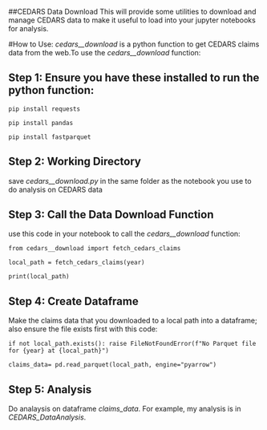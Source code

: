 ##CEDARS Data Download
This will provide some utilities to download and manage CEDARS data to make it useful to load into your jupyter notebooks for analysis. 

#How to Use:
*cedars__download* is a python function to get CEDARS claims data from the web.To use the *cedars__download* function:

## Step 1: Ensure you have these installed to run the python function:

`pip install requests`

`pip install pandas`

`pip install fastparquet`

## Step 2: Working Directory
save *cedars__download.py* in the same folder as the notebook you use to do analysis on CEDARS data

## Step 3: Call the Data Download Function
use this code in your notebook to call the *cedars__download* function:

`from cedars__download import fetch_cedars_claims`

`local_path = fetch_cedars_claims(year)`

`print(local_path)`

## Step 4: Create Dataframe
Make the claims data that you downloaded to a local path into a dataframe; also ensure the file exists first with this code:

`if not local_path.exists(): raise FileNotFoundError(f"No Parquet file for {year} at {local_path}")`

    
`claims_data= pd.read_parquet(local_path, engine="pyarrow")`

## Step 5: Analysis 
Do analaysis on dataframe *claims_data*. For example, my analysis is in *CEDARS_DataAnalysis*.
